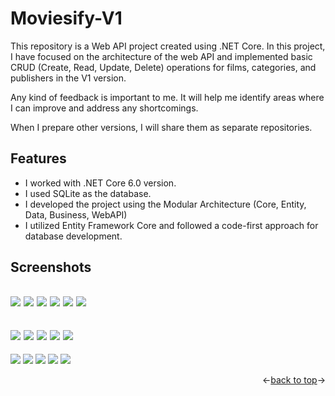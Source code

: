 
<a name="readme-top"></a>

# Moviesify-V1

This repository is a Web API project created using .NET Core. In this project, I have focused on the architecture of the web API and implemented basic CRUD (Create, Read, Update, Delete) operations for films, categories, and publishers in the V1 version.

Any kind of feedback is important to me. It will help me identify areas where I can improve and address any shortcomings.

When I prepare other versions, I will share them as separate repositories.

## Features
- I worked with .NET Core 6.0 version.
- I used SQLite as the database.
- I developed the project using the Modular Architecture (Core, Entity, Data, Business, WebAPI)
- I utilized Entity Framework Core and followed a code-first approach for database development.

## Screenshots

![](https://github.com/EmreToklu00/Moviesify-V1/blob/main/Github/movie/movie_getall.png)
![](https://github.com/EmreToklu00/Moviesify-V1/blob/main/Github/movie/movie_getbyid.png)
![](https://github.com/EmreToklu00/Moviesify-V1/blob/main/Github/movie/movie_getlistbycategory.png)
![](https://github.com/EmreToklu00/Moviesify-V1/blob/main/Github/movie/movie_add.png)
![](https://github.com/EmreToklu00/Moviesify-V1/blob/main/Github/movie/movie_update.png)
![](https://github.com/EmreToklu00/Moviesify-V1/blob/main/Github/movie/movie_delete.png)
----
![](https://github.com/EmreToklu00/Moviesify-V1/blob/main/Github/category/category_getall.png)
![](https://github.com/EmreToklu00/Moviesify-V1/blob/main/Github/category/category_getbyid.png)
![](https://github.com/EmreToklu00/Moviesify-V1/blob/main/Github/category/category_add.png)
![](https://github.com/EmreToklu00/Moviesify-V1/blob/main/Github/category/category_update.png)
![](https://github.com/EmreToklu00/Moviesify-V1/blob/main/Github/category/category_delete.png)
----
![](https://github.com/EmreToklu00/Moviesify-V1/blob/main/Github/publisher/publisher_getall.png)
![](https://github.com/EmreToklu00/Moviesify-V1/blob/main/Github/publisher/publisher_getbyid.png)
![](https://github.com/EmreToklu00/Moviesify-V1/blob/main/Github/publisher/publisher_add.png)
![](https://github.com/EmreToklu00/Moviesify-V1/blob/main/Github/publisher/publisher_update.png)
![](https://github.com/EmreToklu00/Moviesify-V1/blob/main/Github/publisher/publisher_delete.png)

<p align="right"><-<a href="#readme-top">back to top</a>-></p>